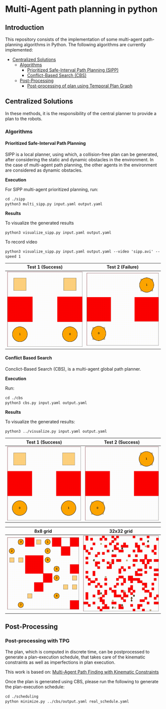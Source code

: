 # Multi-Agent path planning in python

## Introduction

This repository consists of the implementation of some multi-agent path-planning algorithms in Python. The following algorithms are currently implemented:

- [Centralized Solutions](#centralized-solutions)
   - [Algorithms](Algorithms)
      - [Prioritized Safe-Interval Path Planning (SIPP)](#prioritized-safe-interval-path-planning)
      - [Conflict-Based Search (CBS)](#conflict-based-search)
   - [Post-Processing](#post-processing)
      - [Post-processing of plan using Temporal Plan Graph](#post-processing-with-tpg)

## Centralized Solutions

In these methods, it is the responsibility of the central planner to provide a plan to the robots.

### Algorithms

#### Prioritized Safe-Interval Path Planning

SIPP is a local planner, using which, a collision-free plan can be generated, after considering the static and dynamic obstacles in the environment. In the case of multi-agent path planning, the other agents in the environment are considered as dynamic obstacles. 

**Execution**

For SIPP multi-agent prioritized planning, run:

``` 
cd ./sipp
python3 multi_sipp.py input.yaml output.yaml
```

**Results**

To visualize the generated results

``` 
python3 visualize_sipp.py input.yaml output.yaml 
```

To record video

``` 
python3 visualize_sipp.py input.yaml output.yaml --video 'sipp.avi' --speed 1
```

|            Test 1 (Success)            |            Test 2 (Failure)            |
|:--------------------------------------:|:--------------------------------------:|
| ![Success](./sipp/results/success.gif) | ![Failure](./sipp/results/failure.gif)|

#### Conflict Based Search

Conclict-Based Search (CBS), is a multi-agent global path planner.

**Execution**

Run:

``` 
cd ./cbs
python3 cbs.py input.yaml output.yaml
```

**Results**

To visualize the generated results:

``` shell
python3 ../visualize.py input.yaml output.yaml
```

|           Test 1 (Success)           |           Test 2 (Success)           |
|:------------------------------------:|:------------------------------------:|
|![Success](./cbs/results/test_2.gif) | ![Failure](./cbs/results/test_1.gif)|

|               8x8 grid              |              32x32 grid             |
|:-----------------------------------:|:-----------------------------------:|
| ![Test 3](./cbs/results/test_3.gif) | ![Test 4](./cbs/results/test_4.gif)|

## Post-Processing

### Post-processing with TPG

The plan, which is computed in discrete time, can be postprocessed to generate a plan-execution schedule, that takes care of the kinematic constraints as well as imperfections in plan execution.

This work is based on: [Multi-Agent Path Finding with Kinematic Constraints](https://www.aaai.org/ocs/index.php/ICAPS/ICAPS16/paper/view/13183/12711)

Once the plan is generated using CBS, please run the following to generate the plan-execution schedule:

``` shell
cd ./scheduling
python minimize.py ../cbs/output.yaml real_schedule.yaml
```
